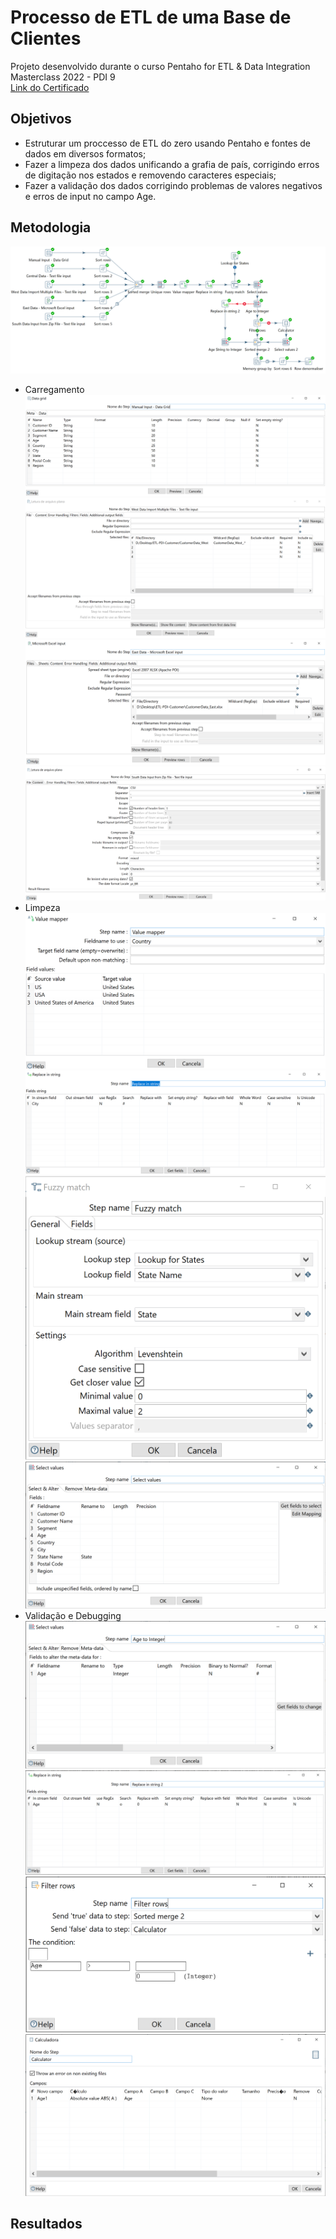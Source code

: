 #  Processo de ETL de uma Base de Clientes

Projeto desenvolvido durante o curso 
Pentaho for ETL & Data Integration Masterclass 2022 - PDI 9
<br>[Link do Certificado](https://www.udemy.com/certificate/UC-e3f6be67-da69-4e6a-a610-b25b4cdb2c1b/)


## Objetivos
- Estruturar um proccesso de ETL do zero usando Pentaho e fontes de dados em diversos formatos;
- Fazer a limpeza dos dados unificando a grafia de país, corrigindo erros de digitação nos estados e removendo caracteres especiais;
- Fazer a validação dos dados corrigindo problemas de valores negativos e erros de input no campo Age.

## Metodologia
![Snapshot do Projeto de Transformação](https://github.com/Anacaloi/ETL-PDI-Customer/blob/main/img/Transformacao.PNG)
- Carregamento
![Input Manual com Data Grid](https://github.com/Anacaloi/ETL-PDI-Customer/blob/main/img/1_Manual_Input.PNG)
![Text Input para carregar múltiplos arquivos csv](https://github.com/Anacaloi/ETL-PDI-Customer/blob/main/img/2_Text_Input.png)
![Input de Arquivo Excel](https://github.com/Anacaloi/ETL-PDI-Customer/blob/main/img/3_Excel_Input.png)
![Input de Arquivo Zip](https://github.com/Anacaloi/ETL-PDI-Customer/blob/main/img/4_Zip_File_Input.png)
- Limpeza
![Unificando a grafia de United States com Value Mapper](https://github.com/Anacaloi/ETL-PDI-Customer/blob/main/img/5_Value_Mapper.png)
![Removendo caracteres especiais com Replace in String](https://github.com/Anacaloi/ETL-PDI-Customer/blob/main/img/6_Replace_in_String.png)
![Corrigindo erros de digitação com Fuzzy match](https://github.com/Anacaloi/ETL-PDI-Customer/blob/main/img/7_Fuzzy_Match.png)
![Substituindo a coluna State com os valores corrigidos](https://github.com/Anacaloi/ETL-PDI-Customer/blob/main/img/8_Seleciona_campo_State_corrigido.png)
- Validação e Debugging
![Convertendo campo Age para Integer](https://github.com/Anacaloi/ETL-PDI-Customer/blob/main/img/9_Seleciona_idade_como_integer.png)
![Corrige "o" para "0"](https://github.com/Anacaloi/ETL-PDI-Customer/blob/main/img/10_Replace_in_String.png)
![Filtra valores negativos](https://github.com/Anacaloi/ETL-PDI-Customer/blob/main/img/11_Filter_Rows.png)
![Calcula o valor absoluto](https://github.com/Anacaloi/ETL-PDI-Customer/blob/main/img/12_Calcula_Valor_Absoluto.png)


## Resultados
